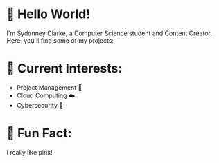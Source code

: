 # 👋 Hello World!

I'm Sydonney Clarke, a Computer Science student and Content Creator. Here, you'll find some of my projects:

# 🚀 Current Interests:
- Project Management 📝
- Cloud Computing ☁️
- Cybersecurity 🔐
  

# 🌱 Fun Fact:
I really like pink!
